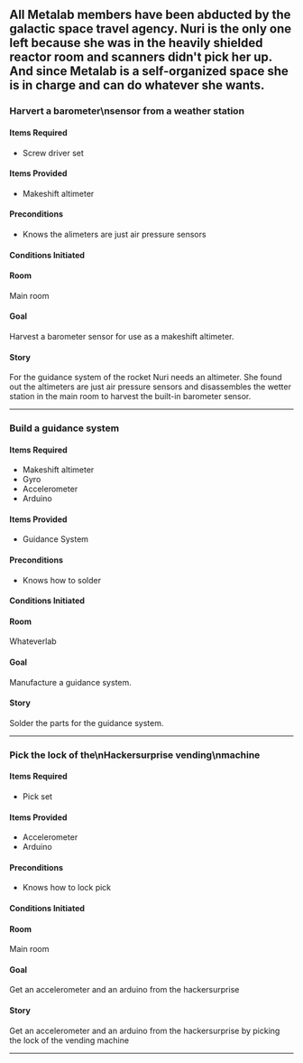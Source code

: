 ## All Metalab members have been abducted by the galactic space travel agency. Nuri is the only one left because she was in the heavily shielded reactor room and scanners didn't pick her up. And since Metalab is a self-organized space she is in charge and can do whatever she wants.

### Harvert a barometer\nsensor from a weather station
#### Items Required
* Screw driver set

#### Items Provided
* Makeshift altimeter

#### Preconditions
* Knows the alimeters are just air pressure sensors

#### Conditions Initiated

#### Room
Main room

#### Goal
Harvest a barometer sensor for use as a makeshift altimeter.

#### Story
For the guidance system of the rocket Nuri needs an altimeter. She found out the altimeters are just air pressure sensors and disassembles the wetter station in the main room to harvest the built-in barometer sensor.

------------------

### Build a guidance system
#### Items Required
* Makeshift altimeter
* Gyro
* Accelerometer
* Arduino

#### Items Provided
* Guidance System

#### Preconditions
* Knows how to solder

#### Conditions Initiated

#### Room
Whateverlab

#### Goal
Manufacture a guidance system.

#### Story
Solder the parts for the guidance system.

------------------

### Pick the lock of the\nHackersurprise vending\nmachine
#### Items Required
* Pick set

#### Items Provided
* Accelerometer
* Arduino

#### Preconditions
* Knows how to lock pick

#### Conditions Initiated

#### Room
Main room

#### Goal
Get an accelerometer and an arduino from the hackersurprise

#### Story
Get an accelerometer and an arduino from the hackersurprise by picking the lock of the vending machine

------------------
